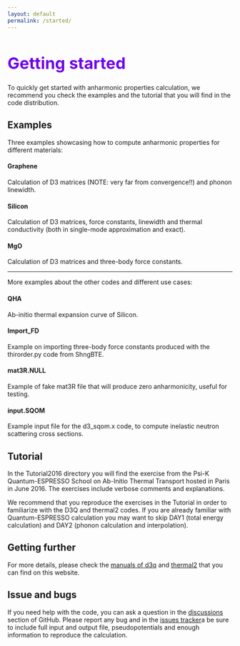 ```yaml
---
layout: default
permalink: /started/
---
```

<h1 style="color:#6f02ec; font-size:36px; font-weight:bold;">Getting started</h1>

To quickly get started with anharmonic properties calculation, we recommend you check the examples and the tutorial that you will find in the code distribution.

## Examples
Three examples showcasing how to compute anharmonic properties for different materials:

#### Graphene 
Calculation of D3 matrices (NOTE: very far from convergence!!) and phonon linewidth.

#### Silicon
Calculation of D3 matrices, force constants, linewidth and thermal conductivity (both in single-mode approximation and exact).

#### MgO
Calculation of D3 matrices and three-body force constants.

______
More examples about the other codes and different use cases:

#### QHA
Ab-initio thermal expansion curve of Silicon.

#### Import_FD
Example on importing three-body force constants produced with the thirorder.py code from ShngBTE.


####  mat3R.NULL
Example of fake mat3R file that will produce zero anharmonicity, useful for testing.

#### input.SQOM
Example input file for the d3_sqom.x code, to compute inelastic neutron scattering cross sections.

## Tutorial
In the Tutorial2016 directory you will find the exercise from the Psi-K Quantum-ESPRESSO School on Ab-Initio Thermal Transport hosted in Paris in June 2016. The exercises include verbose comments and explanations. 

We recommend that you reproduce the exercises in the Tutorial in order  to familiarize with the D3Q and thermal2 codes. If you are already familiar with Quantum-ESPRESSO calculation you may want to skip DAY1 (total energy calculation) and DAY2 (phonon calculation and interpolation).

## Getting further
For more details, please check the [manuals of d3q](https://anharmonic.github.io/d3q/) and [thermal2](https://anharmonic.github.io/thermal2/) that you can find on this website.

## Issue and bugs
If you need help with the code, you can ask a question in the [discussions](https://github.com/anharmonic/d3q/discussions) section of GitHub. Please report any bug and in the [issues tracker](https://github.com/anharmonic/d3q/issues)a be sure to include full input and output file, pseudopotentials and enough information to reproduce the calculation.



